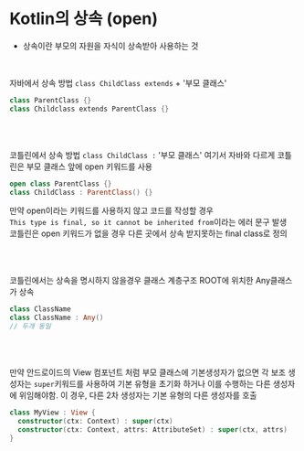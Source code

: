 # Kotlin의 상속 (open)
- 상속이란 부모의 자원을 자식이 상속받아 사용하는 것

<br>

자바에서 상속 방법 `class ChildClass extends` + '부모 클래스'
```kotlin
class ParentClass {}
class Childclass extends ParentClass {}
```

<br><br>

코틀린에서 상속 방법 `class ChildClass :` '부모 클래스'
여기서 자바와 다르게 코틀린은 부모 클래스 앞에 open 키워드를 사용
```kotlin
open class ParentClass {}
class ChildClass : ParentClass() {}
```
만약 open이라는 키워드를 사용하지 않고 코드를 작성할 경우<br />
`This type is final, so it cannot be inherited from`이라는 에러 문구 발생<br />
코틀린은 open 키워드가 없을 경우 다른 곳에서 상속 받지못하는 final class로 정의

<br><br>

코틀린에서는 상속을 명시하지 않을경우 클래스 계층구조 ROOT에 위치한 Any클래스가 상속
```kotlin
class ClassName
class ClassName : Any()
// 두개 동일
```

<br><br>

만약 안드로이드의 View 컴포넌트 처럼 부모 클래스에 기본생성자가 없으면 각 보조 생성자는 `super`키워드를 사용하여 기본 유형을 초기화 하거나 이를 수행하는 다른 생성자에 위임해야함. 이 경우, 다른 2차 생성자는 기본 유형의 다른 생성자를 호출
```kotlin
class MyView : View {
  constructor(ctx: Context) : super(ctx)
  constructor(ctx: Context, attrs: AttributeSet) : super(ctx, attrs)
}
```
